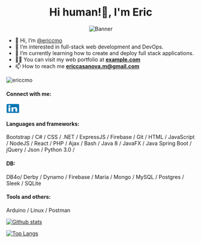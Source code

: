 <h1 align="center">Hi human!👋, I'm Eric</h1>

<span align="center">

![Banner](img/banner.png)

<span>


<span align="left">

- 👋 Hi, I’m [@ericcmo](https://github.com/ericcmo)
- 👀 I’m interested in full-stack web development and DevOps.
- 🌱 I’m currently learning how to create and deploy full stack applications.
- 👨‍💻 You can visit my web portfolio at **[example.com](https://example.com)**
- 📫 How to reach me **ericcasanova.m@gmail.com**

<span>

<p align=left> <img src=https://komarev.com/ghpvc/?username=ericcmox&color=green&style=plastic&label=PROFILE+VIEWS alt=ericcmo /> </p>

<h4 align="left">Connect with me:</h4>
<p align="left">
    <a href="https://linkedin.com/in/" target="blank">
        <img align="center" src="https://raw.githubusercontent.com/devicons/devicon/master/icons/linkedin/linkedin-original.svg" alt="eric-casanova" height="25" width="35" />
    </a>
</p>

<h4 align="left">Languages and frameworks:</h4>
<p align="left">
    Bootstrap / C# / CSS / .NET / ExpressJS / Firebase / Git / HTML / JavaScript / NodeJS / React / PHP / Ajax / Bash / Java 8 / JavaFX / Java Spring Boot / jQuery / Json / Python 3.0 / 
</p>
<h4 align="left">DB:</h4>
<p align="left">
    DB4o/ Derby / Dynamo / Firebase / Maria / Mongo / MySQL / Postgres / Sleek / SQLite
</p>
<h4 align="left">Tools and others:</h4>
<p align="left">
    Arduino / Linux / Postman
</p>

[![Github stats](https://github-readme-stats.vercel.app/api?username=ericcmo&show_icons=true&include_all_commits=true)](https://github.com/ericcmo/github-readme-stats)

[![Top Langs](https://github-readme-stats.vercel.app/api/top-langs/?username=ericcmo&layout=compact)](https://github.com/ericcmo/github-readme-stats)

<!---
ericcmo/ericcmo is a ✨ special ✨ repository because its `README.md` (this file) appears on your GitHub profile.
You can click the Preview link to take a look at your changes.
--->
